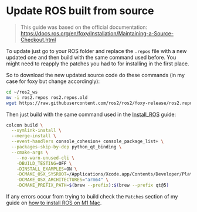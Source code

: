 # Update ROS built from source

> This guide was based on the official documentation: https://docs.ros.org/en/foxy/Installation/Maintaining-a-Source-Checkout.html

To update just go to your ROS folder and replace the `.repos` file with a new updated one and then build with the same command used before. You might need to reapply the patches you had to for installing in the first place. 

So to download the new updated source code do these commands (in my case for foxy but change accordingly):

```bash
cd ~/ros2_ws
mv -i ros2.repos ros2.repos.old
wget https://raw.githubusercontent.com/ros2/ros2/foxy-release/ros2.repos
```



Then just build with the same command used in the [Install_ROS](Install_ROS.md) guide:

```bash
colcon build \
  --symlink-install \
  --merge-install \
  --event-handlers console_cohesion+ console_package_list+ \
  --packages-skip-by-dep python_qt_binding \
  --cmake-args \
    --no-warn-unused-cli \
    -DBUILD_TESTING=OFF \
    -DINSTALL_EXAMPLES=ON \
    -DCMAKE_OSX_SYSROOT=/Applications/Xcode.app/Contents/Developer/Platforms/MacOSX.platform/Developer/SDKs/MacOSX.sdk \
    -DCMAKE_OSX_ARCHITECTURES="arm64" \
    -DCMAKE_PREFIX_PATH=$(brew --prefix):$(brew --prefix qt@5) 
```

If any errors occur from trying to build check the `Patches` section of my guide on [how to install ROS on M1 Mac](Install_ROS.md).